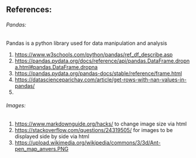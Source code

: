 ## References: 


###### Pandas:
Pandas is a python library used for data manipulation and analysis
1. https://www.w3schools.com/python/pandas/ref_df_describe.asp
2. https://pandas.pydata.org/docs/reference/api/pandas.DataFrame.dropna.html#pandas.DataFrame.dropna
3. https://pandas.pydata.org/pandas-docs/stable/reference/frame.html
4. https://datascienceparichay.com/article/get-rows-with-nan-values-in-pandas/
5. 
    

###### Images:
1. https://www.markdownguide.org/hacks/ to change image size via html 
2. https://stackoverflow.com/questions/24319505/ for images to be displayed side by side via html
3. https://upload.wikimedia.org/wikipedia/commons/3/3d/Ant-pen_map_anvers.PNG 


